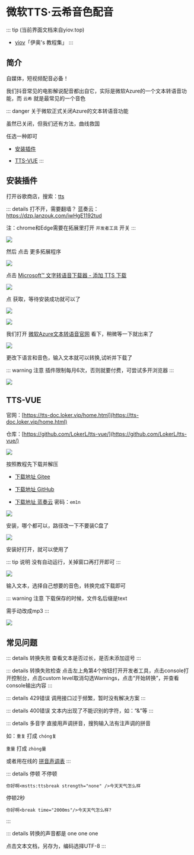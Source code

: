 # 微软TTS·云希音色配音

::: tip (当前界面文档来自yiov.top) 
* [yiov](https://yiov.top/)「伊奥's 教程集」
:::



## 简介

自媒体，短视频配音必备！

我们抖音常见的电影解说配音都出自它，实际是微软Azure的一个文本转语音功能，而 `云希` 就是最常见的一个音色



::: danger 关于微软正式关闭Azure的文本转语音功能

虽然已关闭，但我们还有方法，曲线救国

任选一种即可

* [安装插件](#安装插件)

* [TTS-VUE](#tts-vue)
:::



## 安装插件


打开谷歌商店，搜索：[tts](https://chrome.google.com/webstore/category/extensions)

::: details 打不开，需要翻墙？
蓝奏云：https://dzp.lanzouk.com/iwHgE1192tud

注：chrome和Edge需要在拓展里打开 `开发者工具` 开关
:::


![](/tts/tts-01.png)


然后 点击 更多拓展程序

![](/tts/tts-02.png)

点击 [Microsoft™ 文字转语音下载器 - 添加 TTS 下载](https://chrome.google.com/webstore/detail/downloader-for-microsoft/dplnecggiofdkdcagdkjebneaonfhbbb)

![](/tts/tts-03.png)


点 获取，等待安装成功就可以了

![](/tts/tts-04.png)

![](/tts/tts-05.png)


我们打开 [微软Azure文本转语音官网](https://azure.microsoft.com/zh-cn/services/cognitive-services/text-to-speech/) 看下，稍微等一下就出来了


![](/tts/tts-06.png)

更改下语言和音色，输入文本就可以转换,试听并下载了

::: warning 注意
插件限制每月6次，否则就要付费，可尝试多开浏览器
:::

![](/tts/tts-07.png)






## TTS-VUE

官网：[https://tts-doc.loker.vip/home.html](https://tts-doc.loker.vip/home.html)

仓库：[https://github.com/LokerL/tts-vue/](https://github.com/LokerL/tts-vue/)

![](/tts/tts-08.png)

按照教程先下载并解压

* [下载地址 Gitee](https://gitee.com/LGW_space/tts-vue/releases)

* [下载地址 GitHub](https://github.com/LokerL/tts-vue/releases)

* [下载地址 蓝奏云](https://wwn.lanzoul.com/b0f3ype9g) 密码：`em1n`

![](/tts/tts-09.png)


安装，哪个都可以，路径改一下不要装C盘了

![](/tts/tts-10.png)


安装好打开，就可以使用了

::: tip 说明
没有自动运行，关掉窗口再打开即可
:::

![](/tts/tts-11.png)



输入文本，选择自己想要的音色，转换完成下载即可

::: warning 注意
下载保存的时候，文件名后缀是text

需手动改成mp3
:::

![](/tts/tts-12.png)






## 常见问题

::: details 转换失败
查看文本是否过长，是否未添加逗号
:::


::: details 转换失败检查
点击左上角第4个按钮打开开发者工具，点击console打开控制台，点击custom level取消勾选Warnings，点击“开始转换”，并查看console输出内容
:::


::: details 429错误
调用接口过于频繁，暂时没有解决方案
:::



::: details 400错误
文本内出现了不能识别的字符，如：“&”等
:::


::: details 多音字
直接用声调拼音，搜狗输入法有注声调的拼音

如：`重复` 打成 `chóng复`

`重量` 打成 `zhòng量`

或者用在线的 [拼音声调表](https://www.feisuxs.com/zidian/pyzm/shengdiao.html)
:::



::: details 停顿
不停顿

```
你好啊<mstts:ttsbreak strength="none" />今天天气怎么样
```

停顿2秒

```
你好啊<break time="2000ms"/>今天天气怎么样?
```
:::



::: details 转换的声音都是 one one one

点击文本文档，另存为，编码选择UTF-8
:::


